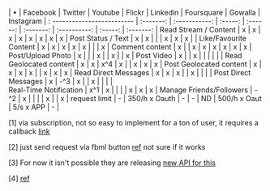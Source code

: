 


| •							| Facebook	| Twitter	    | Youtube | Flickr   | 	Linkedin | Foursquare   | Gowalla | Instagram |
: ------------------------- | :-------: | :-----------: | :-----: | :------: | :-------: | :----------: | :-----: | :-------: |
Read Stream / Content		| x			| x			    | x		  | x		 | x		 | 	x		    | x	      | x	      |
Post Status / Text			| x			| x			    | 		  | 		 | x		 | 	x		    | x	      | 	      |
Like/Favourite Content		| x			| x			    | x		  | x		 | x		 | 			    | 	      | x	      |
Comment content				| x			| 			    | x		  | x		 | x		 | 	x		    | x	      | x	      |
Post/Upload Photo			| x			| 			    | 		  | x		 | 			 | x		    | 	      | x	      |
Post Video					| x			| 			    | x		  | 		 | 			 | 			    | 	      |           |
Read Geolocated content		| x			| x			    | x^4	  | x		 | 			 | x		    | x	      | x	      |
Post Geolocated content		| x			| x			    | x		  | x		 | 			 | x		    | x	      | x	      |
Read Direct Messages		| x			| x			    | x		  | 		 | x		 | 			    | 	      | 	      |
Post Direct Messages		| x			| -^3		    | x		  | 		 | x		 | 			    | 	      | 	      |              	
Real-Time Notification		| x^1		| x			    | 		  | 		 | 			 | x		    | x	      | x	      |
Manage Friends/Followers	| -^2		| x			    | 		  | 		 | 			 | x		    | 	      | x	      |
request limit				| -			| 350/h x Oauth | 	-	  | 	-	 | ND		 | 500/h x Oaut | 5/s x APP | -	      |


[1] via subscription, not so easy to implement for a ton of user, it requires a callback [link](http://developers.facebook.com/docs/api/realtime/)

[2] just send request via fbml button [ref](http://stackoverflow.com/questions/4313013/facebook-friend-request-apis) not sure if it works

[3] For now it isn't possible they are releasing [new API for this](http://developers.facebook.com/docs/reference/api/message/)

[4] [ref](http://code.google.com/intl/it-IT/apis/youtube/2.0/reference.html#locationsp)   
